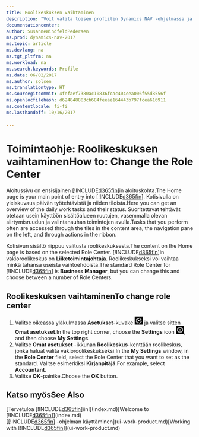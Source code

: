 ```yaml
---
title: Roolikeskuksen vaihtaminen
description: "Voit valita toisen profiilin Dynamics NAV -ohjelmassa ja muuttaa kotisivunäkymää."
documentationcenter: 
author: SusanneWindfeldPedersen
ms.prod: dynamics-nav-2017
ms.topic: article
ms.devlang: na
ms.tgt_pltfrm: na
ms.workload: na
ms.search.keywords: Profile
ms.date: 06/02/2017
ms.author: solsen
ms.translationtype: HT
ms.sourcegitcommit: 4fefaef7380ac10836fcac404eea006f55d8556f
ms.openlocfilehash: d624848883cb684feeae164443b797fcea616911
ms.contentlocale: fi-fi
ms.lasthandoff: 10/16/2017

---
```

# <a name="how-to-change-the-role-center"></a><span data-ttu-id="5e1aa-103">Toimintaohje: Roolikeskuksen vaihtaminen</span><span class="sxs-lookup"><span data-stu-id="5e1aa-103">How to: Change the Role Center</span></span>
<span data-ttu-id="5e1aa-104">Aloitussivu on ensisijainen [!INCLUDE[d365fin](includes/d365fin_md.md)]in aloituskohta.</span><span class="sxs-lookup"><span data-stu-id="5e1aa-104">The Home page is your main point of entry into [!INCLUDE[d365fin](includes/d365fin_md.md)].</span></span> <span data-ttu-id="5e1aa-105">Kotisivulla on yleiskuvaus päivän työtehtävistä ja niiden tiloista.</span><span class="sxs-lookup"><span data-stu-id="5e1aa-105">Here you can get an overview of the daily work tasks and their status.</span></span> <span data-ttu-id="5e1aa-106">Suoritettavat tehtävät otetaan usein käyttöön sisältöalueen ruutujen, vasemmalla olevan siirtymisruudun ja valintanauhan toimintojen avulla.</span><span class="sxs-lookup"><span data-stu-id="5e1aa-106">Tasks that you perform often are accessed through the tiles in the content area, the navigation pane on the left, and through actions in the ribbon.</span></span>

<span data-ttu-id="5e1aa-107">Kotisivun sisältö riippuu valitusta roolikeskuksesta.</span><span class="sxs-lookup"><span data-stu-id="5e1aa-107">The content on the Home page is based on the selected Role Center.</span></span> <span data-ttu-id="5e1aa-108">[!INCLUDE[d365fin](includes/d365fin_md.md)]in vakioroolikeskus on **Liiketoimintajohtaja**. Roolikeskukseksi voi vaihtaa minkä tahansa useista vaihtoehdoista.</span><span class="sxs-lookup"><span data-stu-id="5e1aa-108">The standard Role Center for [!INCLUDE[d365fin](includes/d365fin_md.md)] is **Business Manager**, but you can change this and choose between a number of Role Centers.</span></span>

## <a name="to-change-role-center"></a><span data-ttu-id="5e1aa-109">Roolikeskuksen vaihtaminen</span><span class="sxs-lookup"><span data-stu-id="5e1aa-109">To change role center</span></span>
1. <span data-ttu-id="5e1aa-110">Valitse oikeassa yläkulmassa **Asetukset**-kuvake ![Asetukset](media/ui-experience/settings_icon_small.png "Roolikeskuksen Asetukset-kuvake") ja valitse sitten **Omat asetukset**.</span><span class="sxs-lookup"><span data-stu-id="5e1aa-110">In the top right corner, choose the **Settings** icon ![Settings](media/ui-experience/settings_icon_small.png "Settings icon for role center"), and then choose **My Settings**.</span></span>
2. <span data-ttu-id="5e1aa-111">Valitse **Omat asetukset** -ikkunan **Roolikeskus**-kenttään roolikeskus, jonka haluat valita vakioroolikeskukseksi.</span><span class="sxs-lookup"><span data-stu-id="5e1aa-111">In the **My Settings** window, in the **Role Center** field, select the Role Center that you want to set as the standard.</span></span> <span data-ttu-id="5e1aa-112">Valitse esimerkiksi **Kirjanpitäjä**.</span><span class="sxs-lookup"><span data-stu-id="5e1aa-112">For example, select **Accountant**.</span></span>
3. <span data-ttu-id="5e1aa-113">Valitse **OK**-painike.</span><span class="sxs-lookup"><span data-stu-id="5e1aa-113">Choose the **OK** button.</span></span>

## <a name="see-also"></a><span data-ttu-id="5e1aa-114">Katso myös</span><span class="sxs-lookup"><span data-stu-id="5e1aa-114">See Also</span></span>
<span data-ttu-id="5e1aa-115">[Tervetuloa [!INCLUDE[d365fin](includes/d365fin_md.md)]iin!](index.md)</span><span class="sxs-lookup"><span data-stu-id="5e1aa-115">[Welcome to [!INCLUDE[d365fin](includes/d365fin_md.md)]](index.md)</span></span>  
<span data-ttu-id="5e1aa-116">[[!INCLUDE[d365fin](includes/d365fin_md.md)] -ohjelman käyttäminen](ui-work-product.md)</span><span class="sxs-lookup"><span data-stu-id="5e1aa-116">[Working with [!INCLUDE[d365fin](includes/d365fin_md.md)]](ui-work-product.md)</span></span>  

